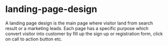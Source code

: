 # landing-page-design
A landing page design is the main page where visitor land from search result or a marketing leads. Each page has a specific purpose which convert visitor into customer by fill up the sign up or registration form, click on call to action button etc.
